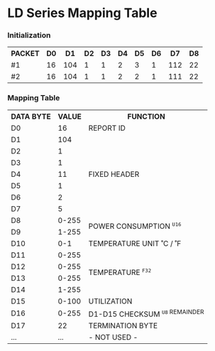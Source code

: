 # LD Series Mapping Table

### Initialization
<table>
    <tr>
        <th>PACKET</th>
        <th>D0</th>
        <th>D1</th>
        <th>D2</th>
        <th>D3</th>
        <th>D4</th>
        <th>D5</th>
        <th>D6</th>
        <th>D7</th>
        <th>D8</th>
    </tr>
    <tr>
        <td>#1</td>
        <td>16</td>
        <td>104</td>
        <td>1</td>
        <td>1</td>
        <td>2</td>
        <td>3</td>
        <td>1</td>
        <td>112</td>
        <td>22</td>
    </tr>
    <tr>
        <td>#2</td>
        <td>16</td>
        <td>104</td>
        <td>1</td>
        <td>1</td>
        <td>2</td>
        <td>2</td>
        <td>1</td>
        <td>111</td>
        <td>22</td>
    </tr>
</table>

### Mapping Table
<table>
    <tr>
        <th>DATA BYTE</th>
        <th>VALUE</th>
        <th>FUNCTION</th>
    </tr>
    <tr>
        <td>D0</td>
        <td>16</td>
        <td>REPORT ID</td>
    </tr>
    <tr>
        <td>D1</td>
        <td>104</td>
        <td rowspan="7">FIXED HEADER</td>
    </tr>
    <tr>
        <td>D2</td>
        <td>1</td>
    </tr>
    <tr>
        <td>D3</td>
        <td>1</td>
    </tr>
    <tr>
        <td>D4</td>
        <td>11</td>
    </tr>
    <tr>
        <td>D5</td>
        <td>1</td>
    </tr>
    <tr>
        <td>D6</td>
        <td>2</td>
    </tr>
    <tr>
        <td>D7</td>
        <td>5</td>
    </tr>
    <tr>
        <td>D8</td>
        <td>0-255</td>
        <td rowspan="2">POWER CONSUMPTION <sup><code>U16</code></sup></td>
    </tr>
    <tr>
        <td>D9</td>
        <td>1-255</td>
    </tr>
    <tr>
        <td>D10</td>
        <td>0-1</td>
        <td>TEMPERATURE UNIT ˚C / ˚F</td>
    </tr>
    <tr>
        <td>D11</td>
        <td>0-255</td>
        <td rowspan="4">TEMPERATURE <sup><code>F32</code></sup></td>
    </tr>
    <tr>
        <td>D12</td>
        <td>0-255</td>
    </tr>
    <tr>
        <td>D13</td>
        <td>0-255</td>
    </tr>
    <tr>
        <td>D14</td>
        <td>1-255</td>
    </tr>
    <tr>
        <td>D15</td>
        <td>0-100</td>
        <td>UTILIZATION</td>
    </tr>
    <tr>
        <td>D16</td>
        <td>0-255</td>
        <td>D1-D15 CHECKSUM <sup><code>U8</code> REMAINDER</sup></td>
    </tr>
    <tr>
        <td>D17</td>
        <td>22</td>
        <td>TERMINATION BYTE</td>
    </tr>
    <tr>
        <td>...</td>
        <td>...</td>
        <td>- NOT USED -</td>
    </tr>
</table>
